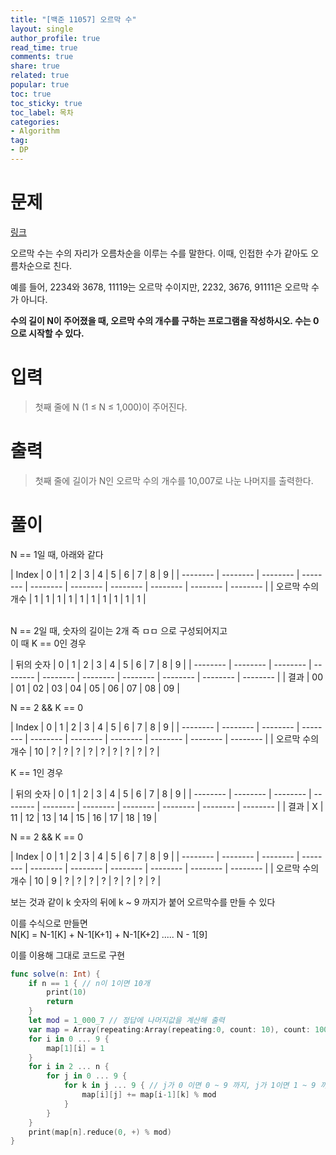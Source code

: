 ```yaml
---
title: "[백준 11057] 오르막 수"
layout: single
author_profile: true
read_time: true
comments: true
share: true
related: true
popular: true
toc: true
toc_sticky: true
toc_label: 목차
categories:
- Algorithm
tag:
- DP
---
```


# 문제
[링크](https://www.acmicpc.net/problem/11057)

오르막 수는 수의 자리가 오름차순을 이루는 수를 말한다. 이때, 인접한 수가 같아도 오름차순으로 친다.

예를 들어, 2234와 3678, 11119는 오르막 수이지만, 2232, 3676, 91111은 오르막 수가 아니다.

**수의 길이 N이 주어졌을 때, 오르막 수의 개수를 구하는 프로그램을 작성하시오. 수는 0으로 시작할 수 있다.**<br>

# 입력
> 첫째 줄에 N (1 ≤ N ≤ 1,000)이 주어진다.

# 출력
>첫째 줄에 길이가 N인 오르막 수의 개수를 10,007로 나눈 나머지를 출력한다.


# 풀이

N == 1일 때,  아래와 같다<br>

| Index | 0 | 1 | 2 | 3 | 4 | 5 | 6 | 7 | 8 | 9 |
| -------- | -------- | -------- | -------- | -------- | -------- | -------- | -------- | -------- | -------- |
| 오르막 수의 개수 | 1 | 1 | 1 | 1 | 1 | 1 | 1 | 1 | 1 | 1 |

<br>
N == 2일 때, 숫자의 길이는 2개 즉 ㅁㅁ 으로 구성되어지고<br>
이 때 K == 0인 경우<br>

| 뒤의 숫자 | 0 | 1 | 2 | 3 | 4 | 5 | 6 | 7 | 8 | 9 |
| -------- | -------- | -------- | -------- | -------- | -------- | -------- | -------- | -------- | -------- |
| 결과 | 00 | 01 | 02 | 03 | 04 | 05 | 06 | 07 | 08 | 09 |

N == 2 && K == 0 <br>


| Index | 0 | 1 | 2 | 3 | 4 | 5 | 6 | 7 | 8 | 9 |
| -------- | -------- | -------- | -------- | -------- | -------- | -------- | -------- | -------- | -------- |
| 오르막 수의 개수 | 10  | ? | ? | ? | ? | ? | ? | ? | ? | ? |

K == 1인 경우<br>

| 뒤의 숫자 | 0 | 1 | 2 | 3 | 4 | 5 | 6 | 7 | 8 | 9 |
| -------- | -------- | -------- | -------- | -------- | -------- | -------- | -------- | -------- | -------- |
| 결과 | X | 11 | 12 | 13 | 14 | 15 | 16 | 17 | 18 | 19 |

N == 2 && K == 0 <br>

| Index | 0 | 1 | 2 | 3 | 4 | 5 | 6 | 7 | 8 | 9 |
| -------- | -------- | -------- | -------- | -------- | -------- | -------- | -------- | -------- | -------- |
| 오르막 수의 개수 | 10  | 9 | ? | ? | ? | ? | ? | ? | ? | ? |

보는 것과 같이 k 숫자의 뒤에 k ~ 9 까지가 붙어 오르막수를 만들 수 있다<br>

이를 수식으로 만들면<br>
N[K] = N-1[K] + N-1[K+1] + N-1[K+2] ..... N - 1[9]<br>

이를 이용해 그대로 코드로 구현<br>

```swift
func solve(n: Int) {
    if n == 1 { // n이 1이면 10개
        print(10)
        return
    }
    let mod = 1_000_7 // 정답에 나머지값을 계산해 출력
    var map = Array(repeating:Array(repeating:0, count: 10), count: 1001)
    for i in 0 ... 9 {
        map[1][i] = 1
    }
    for i in 2 ... n {
        for j in 0 ... 9 {
            for k in j ... 9 { // j가 0 이면 0 ~ 9 까지, j가 1이면 1 ~ 9 까지 
                map[i][j] += map[i-1][k] % mod
            }
        }
    }
    print(map[n].reduce(0, +) % mod)
}


```
